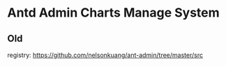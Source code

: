 # Antd Admin Charts Manage System

## Old
registry: https://github.com/nelsonkuang/ant-admin/tree/master/src